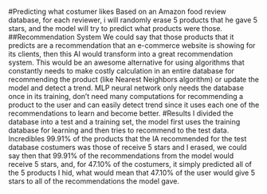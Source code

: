 #Predicting what costumer likes
Based on an Amazon food review database, for each reviewer, i will randomly erase 5 products that he gave 5 stars, and the model will try to predict what products were those.
##Recommendation System
We could say that those products that it predicts are a recommendation that an e-commerce website is showing for its clients, then this AI would transform into a great recommendation system. This would be an awesome alternative for using algorithms that constantly needs to make costly calculation in an entire database for recommending the product (like Nearest Neighbors algorithm) or update the model and detect a trend. MLP neural network only needs the database once in its training, don’t need many computations for recommending a product to the user and can easily detect trend since it uses each one of the recommendations to learn and become better.
#Results
I divided the database into a test and a training set, the model first uses the training database for learning and then tries to recommend to the test data. Incredibles 99.91% of the products that the IA recommended for the test database costumers was those of receive 5 stars and I erased, we could say then that 99.91% of the recommendations from the model would receive 5 stars, and, for 47.10% of the costumers, it simply predicted all of the 5 products I hid, what would mean that 47.10% of the user would give 5 stars to all of the recommendations the model gave.
